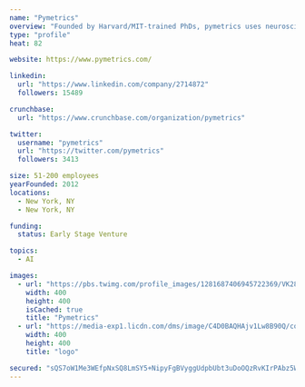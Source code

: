 ```yaml
---
name: "Pymetrics"
overview: "Founded by Harvard/MIT-trained PhDs, pymetrics uses neuroscience data and AI to help global clients like Unilever, Accenture and LinkedIn make their hiring and internal mobility more predictive and less biased. pymetrics replaces the resume as a first-pass filter by assessing candidates based on their true potential -- their inherent cognitive and emotional make-up. Using algorithms that are trained on high-performing employees at a company, pymetrics builds a trait profile of a company's top performers to select best fit talent. These algorithms are then audited to remove any gender or ethnic bias. pymetrics also serves as a common application for candidates, ensuring that everyone finds their best-fit job, regardless of where they apply. With over 80 enterprise clients and offices in NYC, London, Sydney and Singapore, pymetrics is powering the future of hiring: efficient, predictive, and bias-free."
type: "profile"
heat: 82

website: https://www.pymetrics.com/

linkedin:
  url: "https://www.linkedin.com/company/2714872"
  followers: 15489

crunchbase:
  url: "https://www.crunchbase.com/organization/pymetrics"

twitter:
  username: "pymetrics"
  url: "https://twitter.com/pymetrics"
  followers: 3413

size: 51-200 employees
yearFounded: 2012
locations:
  - New York, NY
  - New York, NY

funding:
  status: Early Stage Venture

topics:
  - AI

images:
  - url: "https://pbs.twimg.com/profile_images/1281687406945722369/VK28uFys_400x400.jpg"
    width: 400
    height: 400
    isCached: true
    title: "Pymetrics"
  - url: "https://media-exp1.licdn.com/dms/image/C4D0BAQHAjv1Lw8B90Q/company-logo_200_200/0?e=1594857600&v=beta&t=DCbyYI-O85XqebLvlYBgmV1Scsu0zoJr6HKb5WeF3e0"
    width: 400
    height: 400
    title: "logo"

secured: "sQS7oW1Me3WEfpNxSQ8LmSY5+NipyFgBVyggUdpbUbt3uDoOQzRvKIrPAbz5Wv2tdaH6o0sjvgTXCc3kuU4kuBsEocJHT5tQJ22BEyVNn6km25bwFMEK6JwI6PhbJ9abIYPJWheijJSLnhajGgTr0zdm2mIKG2+QNzoXtxzgLjgKrTPmfSOVeuSn+QbUUxggYp0JwNjTBpVBZkgQmXCLxZYNucmGNV6WAFg9oI5xI31xEkg+0iUqbkv0phdLVh0cTVG+/s6A/62BI8yEDTyVwDswR4RLKqU5139g/IDu46/51lPbDsa/ANH9GnASS+kvlSMpKvYs+aB7KDjAOWwI9xFvPmMqgPD/Bft78LsLxPxcRvkLYnb7jbdwt1SkLgG2PNwPSs8x++DQA4QYBnjkXMEDmkQ+6hXIVF0xShN4rGU=;iiv4/26JriWTMz1oUT7Dlw=="
---
```


